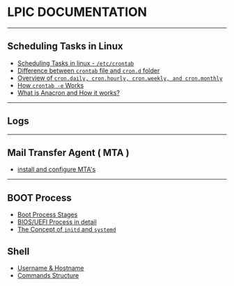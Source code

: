 # LPIC DOCUMENTATION

<hr>

## Scheduling Tasks in Linux

- <a href="Schedule-Crontab.md">Scheduling Tasks in linux - `/etc/crontab`</a>
- <a href="differ-crontab-crond.md">Difference between `crontab` file and `cron.d` folder</a>
- <a href="other-cron.md">Overview of `cron.daily, cron.hourly, cron.weekly, and cron.monthly`</a>
- <a href="cron-e-command.md">How `crontab -e` Works</a>
- <a href="anacron.md">What is Anacron and How it works? </a>


<hr>

## Logs 

<hr>

## Mail Transfer Agent ( MTA ) 

- <a href="mail-transfer-agent.md"> install and configure MTA's</a>

<hr>

## BOOT Process

- <a href="Boot-Process/boot-process-stages.md">Boot Process Stages</a>
- <a href="Boot-Process/BIOS-UEFI.md">BIOS/UEFI Process in detail</a>
- <a href="Boot-Process/initd-systemd.md">The Concept of `initd` and `systemd`</a>

## Shell

- <a href="shell/username-hostname.md">Username & Hostname</a>
- <a href="shell/command-structure.md">Commands Structure</a>

